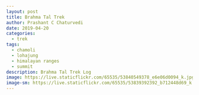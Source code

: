 ```yaml
---
layout: post
title: Brahma Tal Trek
author: Prashant C Chaturvedi
date: 2019-04-20
categories:
  - trek
tags:
  - chamoli
  - lohajung
  - himalayan ranges
  - summit
description: Brahma Tal Trek Log
image: https://live.staticflickr.com/65535/53840549378_e6e06d0094_k.jpg
image-sm: https://live.staticflickr.com/65535/53839392392_b712448d69_k.jpg
---
```

